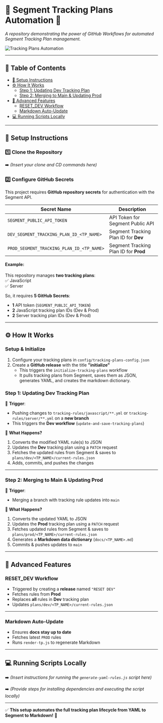 # 📌 Segment Tracking Plans Automation 🚀  
*A repository demonstrating the power of GitHub Workflows for automated Segment Tracking Plan management.*

![Tracking Plans Automation](https://github.com/user-attachments/assets/83d617e5-8f52-40b1-afd8-956010b4d662)

---

## 📖 Table of Contents  
- [🔧 Setup Instructions](#-setup-instructions)  
- [⚙️ How It Works](#️-how-it-works)  
  - [Step 1: Updating Dev Tracking Plan](#step-1-updating-dev-tracking-plan)  
  - [Step 2: Merging to Main & Updating Prod](#step-2-merging-to-main--updating-prod)  
- [🔹 Advanced Features](#-advanced-features)  
  - [RESET_DEV Workflow](#reset_dev-workflow)  
  - [Markdown Auto-Update](#markdown-auto-update)  
- [💻 Running Scripts Locally](#-running-scripts-locally)  

---

## 🔧 Setup Instructions  

### 1️⃣ Clone the Repository  
➡️ *(Insert your clone and CD commands here)*  

### 2️⃣ Configure GitHub Secrets  
This project requires **GitHub repository secrets** for authentication with the Segment API.

| Secret Name  | Description |
|-------------|-------------|
| `SEGMENT_PUBLIC_API_TOKEN`  | API Token for Segment Public API |
| `DEV_SEGMENT_TRACKING_PLAN_ID_<TP_NAME>`  | Segment Tracking Plan ID for **Dev** |
| `PROD_SEGMENT_TRACKING_PLAN_ID_<TP_NAME>` | Segment Tracking Plan ID for **Prod** |

#### Example:
This repository manages **two tracking plans**:  
✅ JavaScript  
✅ Server  

So, it requires **5 GitHub Secrets**:  
- **1** API token (`SEGMENT_PUBLIC_API_TOKEN`)  
- **2** JavaScript tracking plan IDs (Dev & Prod)  
- **2** Server tracking plan IDs (Dev & Prod)  

---

## ⚙️ How It Works  

### Setup & Initialize

1. Configure your tracking plans in `config/tracking-plans-config.json`
2. Create a **GitHub release** with the title **"initialize"**
   - This triggers the `initialize-tracking-plans` workflow
   - It pulls tracking plans from Segment, saves them as JSON, generates YAML, and creates the markdown dictionary.


### **Step 1: Updating Dev Tracking Plan**  

🔹 **Trigger**:  
- Pushing changes to `tracking-rules/javascript/**.yml` or `tracking-rules/server/**.yml` on a **new branch**  
- This triggers the **Dev workflow** (`update-and-save-tracking-plans`)

🔹 **What Happens?**  
1. Converts the modified YAML rule(s) to JSON  
2. Updates the **Dev** tracking plan using a `PATCH` request  
3. Fetches the updated rules from Segment & saves to `plans/dev/<TP_NAME>/current-rules.json`  
4. Adds, commits, and pushes the changes  

---

### **Step 2: Merging to Main & Updating Prod**  

🔹 **Trigger**:  
- Merging a branch with tracking rule updates into `main`  

🔹 **What Happens?**  
1. Converts the updated YAML to JSON  
2. Updates the **Prod** tracking plan using a `PATCH` request  
3. Fetches updated rules from Segment & saves to `plans/prod/<TP_NAME>/current-rules.json`  
4. Generates a **Markdown data dictionary** (`docs/<TP_NAME>.md`)  
5. Commits & pushes updates to `main`  

---

## 🔹 Advanced Features  

### **RESET_DEV Workflow**  
- Triggered by creating a **release** named `"RESET DEV"`  
- Fetches rules from **Prod**  
- Replaces **all** rules in **Dev** tracking plan  
- Updates `plans/dev/<TP_NAME>/current-rules.json`  

---

### **Markdown Auto-Update**  
- Ensures **docs stay up to date**  
- Fetches latest `PROD` rules  
- Runs `render-tp.js` to regenerate Markdown  

---

## 💻 Running Scripts Locally  

➡️ *(Insert instructions for running the `generate-yaml-rules.js` script here)*  

➡️ *(Provide steps for installing dependencies and executing the script locally)*  

---

✅ **This setup automates the full tracking plan lifecycle from YAML to Segment to Markdown!** 🎯  
